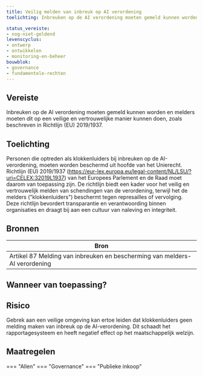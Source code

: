 ```yaml
---
title: Veilig melden van inbreuk op AI verordening 
toelichting: Inbreuken op de AI verordening moeten gemeld kunnen worden en melders moeten dit op een veilige en vertrouwelijke manier kunnen doen, zoals beschreven in Richtlijn (EU) 2019/1937. 

status_vereiste:
- nog-niet-geldend
levenscyclus:
- ontwerp
- ontwikkelen
- monitoring-en-beheer
bouwblok:
- governance
- fundamentele-rechten
---
```


<!-- tags -->
## Vereiste

Inbreuken op de AI verordening moeten gemeld kunnen worden en melders moeten dit op een veilige en vertrouwelijke manier kunnen doen, zoals beschreven in Richtlijn (EU) 2019/1937.



## Toelichting

Personen die optreden als klokkenluiders bij inbreuken op de AI-verordening, moeten worden beschermd uit hoofde van het Unierecht.
Richtlijn (EU) 2019/1937 (https://eur-lex.europa.eu/legal-content/NL/LSU/?uri=CELEX:32019L1937) van het Europees Parlement en de Raad moet daarom van toepassing zijn.
De richtlijn biedt een kader voor het veilig en vertrouwelijk melden van schendingen van de verordening, terwijl het de melders ("klokkenluiders") beschermt tegen represailles of vervolging.
Deze richtlijn bevordert transparantie en verantwoording binnen organisaties en draagt bij aan een cultuur van naleving en integriteit.

## Bronnen

| Bron                        |
|-----------------------------|
|Artikel 87 Melding van inbreuken en bescherming van melders- AI verordening|

## Wanneer van toepassing?


## Risico

Gebrek aan een veilige omgeving kan ertoe leiden dat klokkenluiders geen melding maken van inbreuk op de AI-verordening.
 Dit schaadt het rapportagesysteem en heeft negatief effect op het maatschappelijk welzijn.

## Maatregelen

=== "Allen"
	<!-- list_maatregelen vereiste/recht_op_uitleg_ai_besluiten -->
=== "Governance"
	<!-- list_maatregelen vereiste/recht_op_uitleg_ai_besluiten boubwlok/governance -->
=== "Publieke inkoop"
	<!-- list_maatregelen vereiste/recht_op_uitleg_ai_besluiten bouwblok/publieke-inkoop -->
